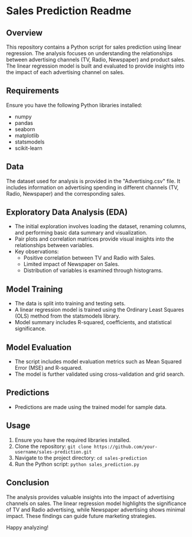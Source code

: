 # Sales Prediction Readme

## Overview
This repository contains a Python script for sales prediction using linear regression. The analysis focuses on understanding the relationships between advertising channels (TV, Radio, Newspaper) and product sales. The linear regression model is built and evaluated to provide insights into the impact of each advertising channel on sales.

## Requirements
Ensure you have the following Python libraries installed:
- numpy
- pandas
- seaborn
- matplotlib
- statsmodels
- scikit-learn

## Data
The dataset used for analysis is provided in the "Advertising.csv" file. It includes information on advertising spending in different channels (TV, Radio, Newspaper) and the corresponding sales.

## Exploratory Data Analysis (EDA)
- The initial exploration involves loading the dataset, renaming columns, and performing basic data summary and visualization.
- Pair plots and correlation matrices provide visual insights into the relationships between variables.
- Key observations:
  - Positive correlation between TV and Radio with Sales.
  - Limited impact of Newspaper on Sales.
  - Distribution of variables is examined through histograms.

## Model Training
- The data is split into training and testing sets.
- A linear regression model is trained using the Ordinary Least Squares (OLS) method from the statsmodels library.
- Model summary includes R-squared, coefficients, and statistical significance.

## Model Evaluation
- The script includes model evaluation metrics such as Mean Squared Error (MSE) and R-squared.
- The model is further validated using cross-validation and grid search.

## Predictions
- Predictions are made using the trained model for sample data.

## Usage
1. Ensure you have the required libraries installed.
2. Clone the repository: `git clone https://github.com/your-username/sales-prediction.git`
3. Navigate to the project directory: `cd sales-prediction`
4. Run the Python script: `python sales_prediction.py`

## Conclusion
The analysis provides valuable insights into the impact of advertising channels on sales. The linear regression model highlights the significance of TV and Radio advertising, while Newspaper advertising shows minimal impact. These findings can guide future marketing strategies.

Happy analyzing!

